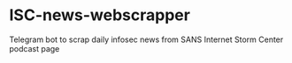 # ISC-news-webscrapper
Telegram bot to scrap daily infosec news from SANS Internet Storm Center podcast page
